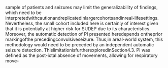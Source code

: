 sample of patients and seizures may limit the generalizability of findings, which need to be
interpretedwithcautionandreplicatedinlargercohortsandinreal-lifesettings. Nevertheless,
the small cohort included here is certainly of interest given that it is potentially at higher
risk for SUDEP due to its characteristics. Moreover, the automatic detection of PI presented
heredepends ontheprior markingofthe precedingconvulsiveseizure. Thus,in areal-world
system, this methodology would need to be preceded by an independent automatic seizure
detection. ThislimitationisfurtherexploredinSection4.3.
PI was defined as the post-ictal absence of movements, allowing for respiratory move-